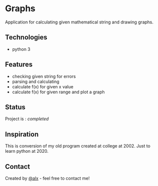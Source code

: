 # Graphs
Application for calculating given mathematical string and drawing graphs. 

## Technologies
* python 3

## Features
* checking given string for errors
* parsing and calculating
* calculate f(x) for given x value
* calculate f(x) for given range and plot a graph

## Status
Project is : _completed_

## Inspiration
This is conversion of my old program created at college at 2002. 
Just to learn python at 2020.

## Contact
Created by [@alx](mailto:alx_nc@tlen.pl) - feel free to contact me!
